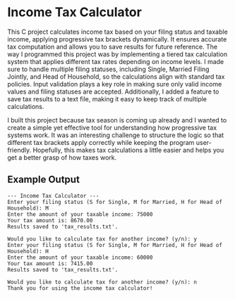 # Income Tax Calculator

This C project calculates income tax based on your filing status and taxable income, applying progressive tax brackets dynamically. It ensures accurate tax computation and allows you to save results for future reference. The way I programmed this project was by implementing a tiered tax calculation system that applies different tax rates depending on income levels. I made sure to handle multiple filing statuses, including Single, Married Filing Jointly, and Head of Household, so the calculations align with standard tax policies. Input validation plays a key role in making sure only valid income values and filing statuses are accepted. Additionally, I added a feature to save tax results to a text file, making it easy to keep track of multiple calculations.

I built this project because tax season is coming up already and I wanted to create a simple yet effective tool for understanding how progressive tax systems work. It was an interesting challenge to structure the logic so that different tax brackets apply correctly while keeping the program user-friendly. Hopefully, this makes tax calculations a little easier and helps you get a better grasp of how taxes work.

## Example Output
```
--- Income Tax Calculator ---
Enter your filing status (S for Single, M for Married, H for Head of Household): M
Enter the amount of your taxable income: 75000
Your tax amount is: 8670.00
Results saved to 'tax_results.txt'.

Would you like to calculate tax for another income? (y/n): y
Enter your filing status (S for Single, M for Married, H for Head of Household): H
Enter the amount of your taxable income: 60000
Your tax amount is: 7415.00
Results saved to 'tax_results.txt'.

Would you like to calculate tax for another income? (y/n): n
Thank you for using the income tax calculator!

```
